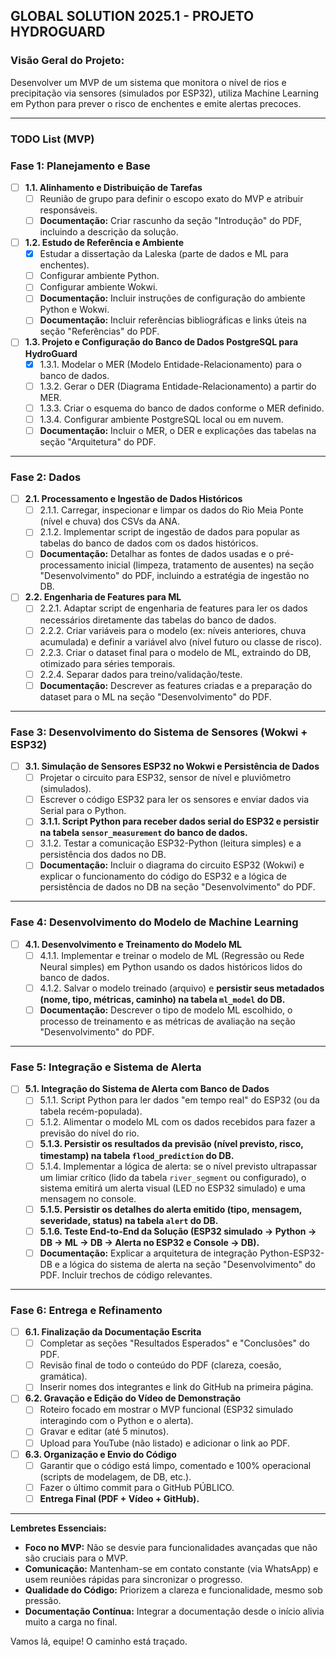 ## **GLOBAL SOLUTION 2025.1 - PROJETO HYDROGUARD**

### **Visão Geral do Projeto:**
Desenvolver um MVP de um sistema que monitora o nível de rios e precipitação via sensores (simulados por ESP32), utiliza Machine Learning em Python para prever o risco de enchentes e emite alertas precoces.

---

### **TODO List (MVP)**

### **Fase 1: Planejamento e Base**

*   [ ] **1.1. Alinhamento e Distribuição de Tarefas**
    *   [ ] Reunião de grupo para definir o escopo exato do MVP e atribuir responsáveis.
    *   [ ] **Documentação:** Criar rascunho da seção "Introdução" do PDF, incluindo a descrição da solução.
*   [ ] **1.2. Estudo de Referência e Ambiente**
    *   [x] Estudar a dissertação da Laleska (parte de dados e ML para enchentes).
    *   [ ] Configurar ambiente Python.
    *   [ ] Configurar ambiente Wokwi.
    *   [ ] **Documentação:** Incluir instruções de configuração do ambiente Python e Wokwi.
    *   [ ] **Documentação:** Incluir referências bibliográficas e links úteis na seção "Referências" do PDF.
*   [ ] **1.3. Projeto e Configuração do Banco de Dados PostgreSQL para HydroGuard**
    *   [x] 1.3.1. Modelar o MER (Modelo Entidade-Relacionamento) para o banco de dados.
    *   [ ] 1.3.2. Gerar o DER (Diagrama Entidade-Relacionamento) a partir do MER.
    *   [ ] 1.3.3. Criar o esquema do banco de dados conforme o MER definido.
    *   [ ] 1.3.4. Configurar ambiente PostgreSQL local ou em nuvem.
    *   [ ] **Documentação:** Incluir o MER, o DER e explicações das tabelas na seção "Arquitetura" do PDF.

---

### **Fase 2: Dados**

*   [ ] **2.1. Processamento e Ingestão de Dados Históricos**
    *   [ ] 2.1.1. Carregar, inspecionar e limpar os dados do Rio Meia Ponte (nível e chuva) dos CSVs da ANA.
    *   [ ] 2.1.2. Implementar script de ingestão de dados para popular as tabelas do banco de dados com os dados históricos.
    *   [ ] **Documentação:** Detalhar as fontes de dados usadas e o pré-processamento inicial (limpeza, tratamento de ausentes) na seção "Desenvolvimento" do PDF, incluindo a estratégia de ingestão no DB.
*   [ ] **2.2. Engenharia de Features para ML**
    *   [ ] 2.2.1. Adaptar script de engenharia de features para ler os dados necessários diretamente das tabelas do banco de dados.
    *   [ ] 2.2.2. Criar variáveis para o modelo (ex: níveis anteriores, chuva acumulada) e definir a variável alvo (nível futuro ou classe de risco).
    *   [ ] 2.2.3. Criar o dataset final para o modelo de ML, extraindo do DB, otimizado para séries temporais.
    *   [ ] 2.2.4. Separar dados para treino/validação/teste.
    *   [ ] **Documentação:** Descrever as features criadas e a preparação do dataset para o ML na seção "Desenvolvimento" do PDF.

---

### **Fase 3: Desenvolvimento do Sistema de Sensores (Wokwi + ESP32)**

*   [ ] **3.1. Simulação de Sensores ESP32 no Wokwi e Persistência de Dados**
    *   [ ] Projetar o circuito para ESP32, sensor de nível e pluviômetro (simulados).
    *   [ ] Escrever o código ESP32 para ler os sensores e enviar dados via Serial para o Python.
    *   [ ] **3.1.1. Script Python para receber dados serial do ESP32 e persistir na tabela `sensor_measurement` do banco de dados.**
    *   [ ] 3.1.2. Testar a comunicação ESP32-Python (leitura simples) e a persistência dos dados no DB.
    *   [ ] **Documentação:** Incluir o diagrama do circuito ESP32 (Wokwi) e explicar o funcionamento do código do ESP32 e a lógica de persistência de dados no DB na seção "Desenvolvimento" do PDF.

---

### **Fase 4: Desenvolvimento do Modelo de Machine Learning**

*   [ ] **4.1. Desenvolvimento e Treinamento do Modelo ML**
    *   [ ] 4.1.1. Implementar e treinar o modelo de ML (Regressão ou Rede Neural simples) em Python usando os dados históricos lidos do banco de dados.
    *   [ ] 4.1.2. Salvar o modelo treinado (arquivo) e **persistir seus metadados (nome, tipo, métricas, caminho) na tabela `ml_model` do DB.**
    *   [ ] **Documentação:** Descrever o tipo de modelo ML escolhido, o processo de treinamento e as métricas de avaliação na seção "Desenvolvimento" do PDF.

---

### **Fase 5: Integração e Sistema de Alerta**

*   [ ] **5.1. Integração do Sistema de Alerta com Banco de Dados**
    *   [ ] 5.1.1. Script Python para ler dados "em tempo real" do ESP32 (ou da tabela recém-populada).
    *   [ ] 5.1.2. Alimentar o modelo ML com os dados recebidos para fazer a previsão do nível do rio.
    *   [ ] **5.1.3. Persistir os resultados da previsão (nível previsto, risco, timestamp) na tabela `flood_prediction` do DB.**
    *   [ ] 5.1.4. Implementar a lógica de alerta: se o nível previsto ultrapassar um limiar crítico (lido da tabela `river_segment` ou configurado), o sistema emitirá um alerta visual (LED no ESP32 simulado) e uma mensagem no console.
    *   [ ] **5.1.5. Persistir os detalhes do alerta emitido (tipo, mensagem, severidade, status) na tabela `alert` do DB.**
    *   [ ] **5.1.6. Teste End-to-End da Solução (ESP32 simulado -> Python -> DB -> ML -> DB -> Alerta no ESP32 e Console -> DB).**
    *   [ ] **Documentação:** Explicar a arquitetura de integração Python-ESP32-DB e a lógica do sistema de alerta na seção "Desenvolvimento" do PDF. Incluir trechos de código relevantes.

---

### **Fase 6: Entrega e Refinamento**

*   [ ] **6.1. Finalização da Documentação Escrita**
    *   [ ] Completar as seções "Resultados Esperados" e "Conclusões" do PDF.
    *   [ ] Revisão final de todo o conteúdo do PDF (clareza, coesão, gramática).
    *   [ ] Inserir nomes dos integrantes e link do GitHub na primeira página.
*   [ ] **6.2. Gravação e Edição do Vídeo de Demonstração**
    *   [ ] Roteiro focado em mostrar o MVP funcional (ESP32 simulado interagindo com o Python e o alerta).
    *   [ ] Gravar e editar (até 5 minutos).
    *   [ ] Upload para YouTube (não listado) e adicionar o link ao PDF.
*   [ ] **6.3. Organização e Envio do Código**
    *   [ ] Garantir que o código está limpo, comentado e 100% operacional (scripts de modelagem, de DB, etc.).
    *   [ ] Fazer o último commit para o GitHub PÚBLICO.
    *   [ ] **Entrega Final (PDF + Vídeo + GitHub).**

---

**Lembretes Essenciais:**

*   **Foco no MVP:** Não se desvie para funcionalidades avançadas que não são cruciais para o MVP.
*   **Comunicação:** Mantenham-se em contato constante (via WhatsApp) e usem reuniões rápidas para sincronizar o progresso.
*   **Qualidade do Código:** Priorizem a clareza e funcionalidade, mesmo sob pressão.
*   **Documentação Contínua:** Integrar a documentação desde o início alivia muito a carga no final.

Vamos lá, equipe! O caminho está traçado.